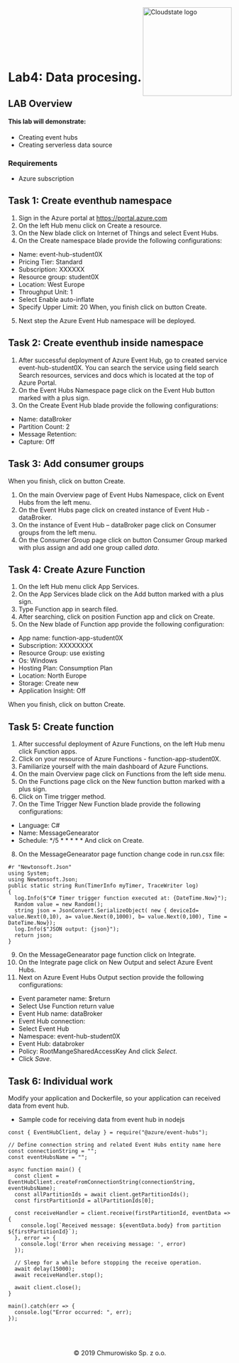 <img src="../../img/logo.jpg" alt="Cloudstate logo" width="200" align="right">
<br><br>
<br><br>
<br><br>

# Lab4: Data procesing.

## LAB Overview

#### This lab will demonstrate:
* Creating event hubs
* Creating serverless data source


### Requirements
* Azure subscription

## Task 1: Create eventhub namespace

1.	Sign in the Azure portal at
https://portal.azure.com
2.	On the left Hub menu click on Create a resource.
3.	On the New blade click on Internet of Things and select Event Hubs.
4.	On the Create namespace blade provide the following configurations:
* Name: event-hub-student0X
* Pricing Tier: Standard
* Subscription: XXXXXX
* Resource group: student0X
* Location: West Europe
* Throughput Unit: 1
* Select Enable auto-inflate
* Specify Upper Limit: 20
When, you finish click on button Create.
5.	Next step the Azure Event Hub namespace will be deployed.

## Task 2: Create eventhub inside namespace

1. After successful deployment of Azure Event Hub, go to created service event-hub-student0X. 
You can search the service using field search Search resources, services and docs which is located at the top of Azure Portal.
2.	On the Event Hubs Namespace page click on the Event Hub button marked with a plus sign. 
3.	On the Create Event Hub blade provide the following configurations:
* Name: dataBroker
* Partition Count: 2
* Message Retention: 
* Capture: Off

## Task 3: Add consumer groups
When you finish, click on button Create.
1. On the main Overview page of Event Hubs Namespace, click on Event Hubs from the left menu.
2. On the Event Hubs page click on created instance of Event Hub - dataBroker.
3. On the instance of Event Hub – dataBroker page click on Consumer groups from the left menu.
4. On the Consumer Group page click on button Consumer Group marked with plus assign and add one group called *data*.

## Task 4: Create Azure Function

1.	On the left Hub menu click App Services.
2.	On the App Services blade click on the Add button marked with a plus sign.
3.	Type Function app in search filed.
4.	After searching, click on position Function app and click on Create.
5.	On the New blade of Function app provide the following configuration:

* App name: function-app-student0X
* Subscription: XXXXXXXX
* Resource Group: use existing
* Os: Windows
* Hosting Plan: Consumption Plan
* Location: North Europe
* Storage: Create new
* Application Insight: Off

When you finish, click on button Create.

## Task 5: Create function

1.	After successful deployment of Azure Functions, on the left Hub menu click Function apps.
2.	Click on your resource of Azure Functions -  function-app-student0X.
3.	Familiarize yourself with the main dashboard of Azure Functions.
4.	On the main Overview page click on Functions from the left side menu.
5.	On the Functions page click on the New function button marked with a plus sign.
6.	Click on Time trigger method.
7.	On the Time Trigger New Function blade provide the following configurations:
* Language: C#
* Name: MessageGenearator
* Schedule: */5 * * * * *
And click on Create.
8. On the MessageGenearator page function change code in run.csx file:
```
#r "Newtonsoft.Json"
using System;
using Newtonsoft.Json;
public static string Run(TimerInfo myTimer, TraceWriter log)
{
  log.Info($"C# Timer trigger function executed at: {DateTime.Now}");
  Random value = new Random();
  string json = JsonConvert.SerializeObject( new { deviceId= value.Next(0,10), a= value.Next(0,1000), b= value.Next(0,100), Time = DateTime.Now});
  log.Info($"JSON output: {json}");
  return json;
}
```
9.	On the MessageGenearator page function click on Integrate.
10.	On the Integrate page click on New Output and select Azure Event Hubs.
11.	Next on Azure Event Hubs Output section provide the following configurations:
* Event parameter name: $return
* Select Use Function return value
* Event Hub name: dataBroker
* Event Hub connection: 
* Select Event Hub
* Namespace: event-hub-student0X
* Event Hub: databroker
* Policy: RootMangeSharedAccessKey And click  *Select*.
* Click  *Save*.


## Task 6: Individual work
Modify your application and Dockerfile, so your application can received data from event hub.
* Sample code for receiving data from event hub in nodejs

```
const { EventHubClient, delay } = require("@azure/event-hubs");

// Define connection string and related Event Hubs entity name here
const connectionString = "";
const eventHubsName = "";

async function main() {
  const client = EventHubClient.createFromConnectionString(connectionString, eventHubsName);
  const allPartitionIds = await client.getPartitionIds();
  const firstPartitionId = allPartitionIds[0];

  const receiveHandler = client.receive(firstPartitionId, eventData => {
    console.log(`Received message: ${eventData.body} from partition ${firstPartitionId}`);
  }, error => {
    console.log('Error when receiving message: ', error)
  });

  // Sleep for a while before stopping the receive operation.
  await delay(15000);
  await receiveHandler.stop();

  await client.close();
}

main().catch(err => {
  console.log("Error occurred: ", err);
});
```

<br><br>

<center><p>&copy; 2019 Chmurowisko Sp. z o.o.<p></center>

